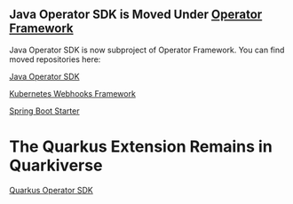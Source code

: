 ## Java Operator SDK is Moved Under [Operator Framework](https://operatorframework.io/)

Java Operator SDK is now subproject of Operator Framework. You can find moved repositories here:

[Java Operator SDK](https://github.com/operator-framework/java-operator-sdk)

[Kubernetes Webhooks Framework](https://github.com/operator-framework/kubernetes-webooks-framework)

[Spring Boot Starter](https://github.com/operator-framework/operator-framework-spring-boot-starter)

# The Quarkus Extension Remains in Quarkiverse 

[Quarkus Operator SDK](https://github.com/quarkiverse/quarkus-operator-sdk)
